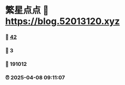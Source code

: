# 繁星点点 :link: https://blog.52013120.xyz 
### :page_facing_up: [42](https://blog.52013120.xyz/tag.html) 
### :speech_balloon: 3 
### :hibiscus: 191012 
### :alarm_clock: 2025-04-08 09:11:07 
